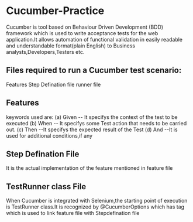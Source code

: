 # Cucumber-Practice
Cucumber is tool based on Behaviour Driven Development (BDD) framework which is used to write acceptance tests for the web application.It allows automation of 
functional validation in easily readable and understandable format(plain English) to Business analysts,Developers,Testers etc.

Files required to run a Cucumber test scenario:
-----------------------------------------------
Features
Step Defination file
runner file

Features
---------
keywords used are:
(a) Given -- It specifys the context of the test to be executed
(b) When -- It specifys some Test action that needs to be carried out.
(c) Then --It specifys the expected result of the Test
(d) And --It is used for additional conditions,if any

Step Defination File
-------------------
It is the actual implementation of the feature mentioned in feature file

TestRunner class File
----------------------
When Cucumber is integrated with Selenium,the starting point of execution is TestRunner class.It is recognized by @CucumberOptions which has tag which is used to 
link feature file with Stepdefination file
